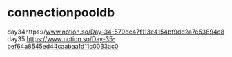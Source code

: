 # connectionpooldb
day34https://www.notion.so/Day-34-570dc47f113e4154bf9dd2a7e53894c8 <br>
day35 https://www.notion.so/Day-35-bef64a8545ed44caabaa1d11c0033ac0 <br>
